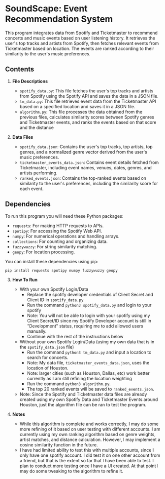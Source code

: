 # SoundScape: Event Recommendation System

This program integrates data from Spotify and Ticketmaster to recommend concerts and music events based on user listening history. It retrieves the user's top tracks and artists from Spotify, then fetches relevant events from Ticketmaster based on location. The events are ranked according to their similarity to the user's music preferences.

## Contents

1. **File Descriptions**
   - `spotify_data.py`: This file fetches the user's top tracks and artists from Spotify using the Spotify API and saves the data in a JSON file.
   - `tm_data.py`: This file retrieves event data from the Ticketmaster API based on a specified location and saves it in a JSON file.
   - `algorithm.py`: This file processes the data obtained from the previous files, calculates similarity scores between Spotify genres and Ticketmaster events, and ranks the events based on that score and the distance

2. **Data Files**
   - `spotify_data.json`: Contains the user's top tracks, top artists, top genres, and a normalized genre vector derived from the user's music preferences.
   - `ticketmaster_events_data.json`: Contains event details fetched from Ticketmaster, including event names, venues, dates, genres, and artists performing.
   - `ranked_events.json`: Contains the top-ranked events based on similarity to the user's preferences, including the similarity score for each event.

## Dependencies

To run this program you will need these Python packages:
- `requests`: For making HTTP requests to APIs.
- `spotipy`: For accessing the Spotify Web API.
- `numpy`: For numerical operations and handling arrays.
- `collections`: For counting and organizing data.
- `fuzzywuzzy`: For string similarity matching.
- `geopy`: For location processing.

You can install these dependencies using pip:

```bash
pip install requests spotipy numpy fuzzywuzzy geopy

```

3. **How To Run**
   - With your own Spotify Login/Data
      - Replace the spotify developer credentials of Client Secret and Client ID in `spotify_data.py`
      - Run the command `python3 spotify_data.py` and login to your spotify
      - Note: You will not be able to login with your spotify using my Client Secret/ID since my Spotify Developer account is still in "Development" status, requiring me to add allowed users manually. 
      - Continue with the rest of the instructions below
   - Without your own Spotify Login/Data (using my own data that is in the `spotify_data.json` file)
      - Run the command `python3 tm_data.py` and input a location to search for concerts.
      - Note: My data file, `ticketmaster_events_data.json`, uses the location of Houston.
      - Note: larger cities (such as Houston, Dallas, etc) work better currently as I am still refining the location weighting
      - Run the command `python3 algorithm.py`.
      - The top 20 ranked events will be saved to `ranked_events.json`.
   - Note: Since the Spotify and Ticketmaster data files are already created using my own Spotify Data and Ticketmaster Events around Houston, just the algorithm file can be ran to test the program. 

4. **Notes**
   - While this algorithm is complete and works correctly, I may do some more refining of it based on user testing with different accounts. I am currently using my own ranking algorithm based on genre weights, artist matches, and distance calculation. However, I may implement a cosine similarity function in the future. 
   - I have had limited ability to test this with multiple accounts, since I only have one spotify account. I did test it on one other account from a friend, but that is the extent so far that I have been able to test. I plan to conduct more testing once I have a UI created. At that point I may do some tweaking to the algorithm to refine it. 